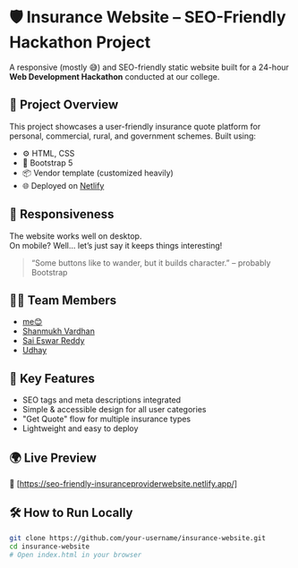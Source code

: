 # 🛡️ Insurance Website – SEO-Friendly Hackathon Project

A responsive (mostly 😅) and SEO-friendly static website built for a 24-hour **Web Development Hackathon** conducted at our college.

## 🚀 Project Overview

This project showcases a user-friendly insurance quote platform for personal, commercial, rural, and government schemes. Built using:

- ⚙️ HTML, CSS  
- 🎨 Bootstrap 5  
- 📦 Vendor template (customized heavily)
- 🌐 Deployed on [Netlify](https://netlify.com/)

## 📱 Responsiveness

The website works well on desktop.  
On mobile? Well… let’s just say it keeps things interesting!  
> “Some buttons like to wander, but it builds character.” – probably Bootstrap

## 👨‍💻 Team Members

- [me😊](https://www.linkedin.com/in/shanmukha-varun-nimmadala-76b504295/)
- [Shanmukh Vardhan](https://www.linkedin.com/in/shanmukh-vardhan-68299327b/)
- [Sai Eswar Reddy](https://www.linkedin.com/in/sai-eswar-reddy-g/)
- [Udhay](https://www.linkedin.com/in/udhay-vanthala-326bb4358/)

## 🧠 Key Features

- SEO tags and meta descriptions integrated  
- Simple & accessible design for all user categories  
- "Get Quote" flow for multiple insurance types  
- Lightweight and easy to deploy

## 🌍 Live Preview

🔗 [https://seo-friendly-insuranceproviderwebsite.netlify.app/]

## 🛠️ How to Run Locally

```bash
git clone https://github.com/your-username/insurance-website.git
cd insurance-website
# Open index.html in your browser

